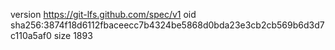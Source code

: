 version https://git-lfs.github.com/spec/v1
oid sha256:3874f18d6112fbaceecc7b4324be5868d0bda23e3cb2cb569b6d3d7c110a5af0
size 1893
